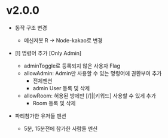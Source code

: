 # v2.0.0
 - 동작 구조 변경
   - 메신저봇 R -> Node-kakao로 변경
   
 - [!] 명령어 추가 [Only Admin]
   - adminToggle로 등록되지 않은 사용자 Flag
   - allowAdmin: Admin만 사용할 수 있는 명령어에 권환부여 추가
     - 전체멘션
     - admin User 등록 및 삭제
   - allowRoom: 허용된 방에만 [/]|[키워드] 사용할 수 있게 추가
     - Room 등록 및 삭제
   
 - 파티참가한 유저들 멘션
   - 5분, 15분전에 참가한 사람들 멘션